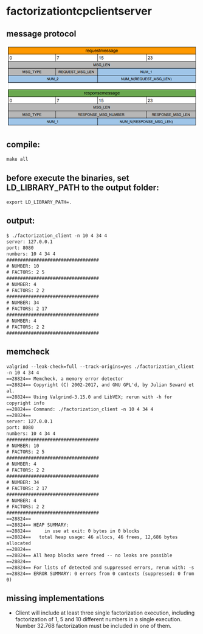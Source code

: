 # factorizationtcpclientserver

## message protocol

![protocol](protocol.png)

## compile:
```
make all
```
## before execute the binaries, set LD_LIBRARY_PATH to the output folder:
```
export LD_LIBRARY_PATH=.
```
## output:
```
$ ./factorization_client -n 10 4 34 4
server: 127.0.0.1
port: 8080
numbers: 10 4 34 4
##################################
# NUMBER: 10
# FACTORS: 2 5
##################################
# NUMBER: 4
# FACTORS: 2 2
##################################
# NUMBER: 34
# FACTORS: 2 17
##################################
# NUMBER: 4
# FACTORS: 2 2
##################################
```
## memcheck
```
valgrind --leak-check=full --track-origins=yes ./factorization_client -n 10 4 34 4                  
==28824== Memcheck, a memory error detector
==28824== Copyright (C) 2002-2017, and GNU GPL'd, by Julian Seward et al.
==28824== Using Valgrind-3.15.0 and LibVEX; rerun with -h for copyright info
==28824== Command: ./factorization_client -n 10 4 34 4
==28824== 
server: 127.0.0.1
port: 8080
numbers: 10 4 34 4
##################################
# NUMBER: 10
# FACTORS: 2 5
##################################
# NUMBER: 4
# FACTORS: 2 2
##################################
# NUMBER: 34
# FACTORS: 2 17
##################################
# NUMBER: 4
# FACTORS: 2 2
##################################
==28824== 
==28824== HEAP SUMMARY:
==28824==     in use at exit: 0 bytes in 0 blocks
==28824==   total heap usage: 46 allocs, 46 frees, 12,686 bytes allocated
==28824== 
==28824== All heap blocks were freed -- no leaks are possible
==28824== 
==28824== For lists of detected and suppressed errors, rerun with: -s
==28824== ERROR SUMMARY: 0 errors from 0 contexts (suppressed: 0 from 0)
```
## missing implementations
- Client will include at least three single factorization execution, including factorization of 1, 5 and 10
different numbers in a single execution. Number 32.768 factorization must be included in one of
them. 